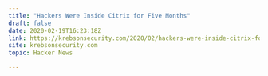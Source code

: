 ```yaml
---
title: "Hackers Were Inside Citrix for Five Months"
draft: false
date: 2020-02-19T16:23:18Z
link: https://krebsonsecurity.com/2020/02/hackers-were-inside-citrix-for-five-months/?utm_medium=RSS&utm_source=hune
site: krebsonsecurity.com
topic: Hacker News  

---
```

